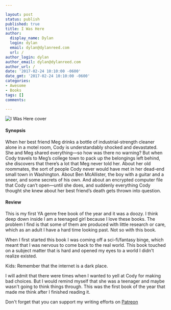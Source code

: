 ```yaml
---

layout: post
status: publish
published: true
title: I Was Here
author:
  display_name: Dylan
  login: dylan
  email: dylan@dylanreed.com
  url: /
author_login: dylan
author_email: dylan@dylanreed.com
author_url: /
date: '2017-02-24 10:10:00 -0600'
date_gmt: '2017-02-24 10:10:00 -0600'
categories:
- Awesome
- Books
tags: []
comments:

---
```

![I Was Here cover](https://raw.githubusercontent.com/dylanreed/dylanreed.com/gh-pages/Images/I-was-here.jpg)

<h4>Synopsis</h4>

When her best friend Meg drinks a bottle of industrial-strength cleaner alone in a motel room, Cody is understandably shocked and devastated. She and Meg shared everything—so how was there no warning? But when Cody travels to Meg’s college town to pack up the belongings left behind, she discovers that there’s a lot that Meg never told her. About her old roommates, the sort of people Cody never would have met in her dead-end small town in Washington. About Ben McAllister, the boy with a guitar and a sneer, and some secrets of his own. And about an encrypted computer file that Cody can’t open—until she does, and suddenly everything Cody thought she knew about her best friend’s death gets thrown into question.
 

<h4>Review</h4>

This is my first YA genre free book of the year and it was a doozy. I think deep down inside I am a teenaged girl because I love these books. The problem I find is that some of them are produced with little research or care, which as an adult I have a hard time looking past. Not so with this book. 

When I first started this book I was coming off a sci-fi/fantasy binge, which meant that I was nervous to come back to the real world. This book touched on a subject matter that is hard and opened my eyes to a world I didn't realize existed. 

Kids: Remember that the internet is a dark place.

I will admit that there were times when I wanted to yell at Cody for making bad choices. But I would remind myself that she was a teenager and maybe wasn't going to think things through. This was the first book of the year that made me think after I finished reading it. 


Don't forget that you can support my writing efforts on [Patreon](https://www.patreon.com/dylanreed)